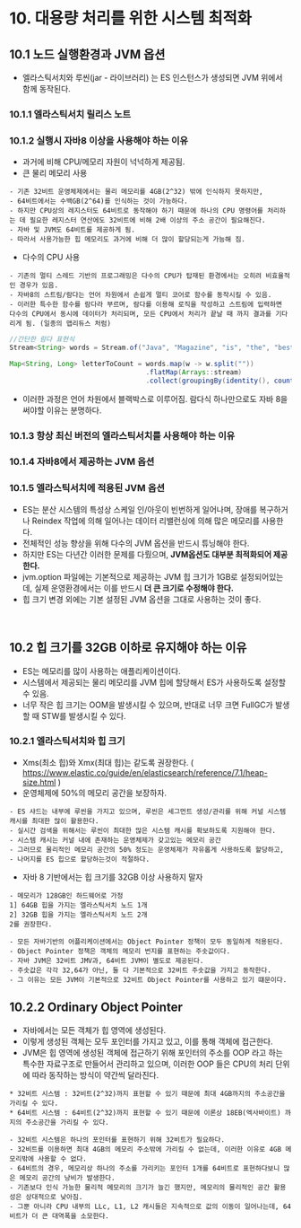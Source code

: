 # 10. 대용량 처리를 위한 시스템 최적화

## 10.1 노드 실행환경과 JVM 옵션
* 엘라스틱서치와 루씬(jar - 라이브러리) 는 ES 인스턴스가 생성되면 JVM 위에서 함께 동작된다.
### 10.1.1 엘라스틱서치 릴리스 노트
### 10.1.2 실행시 자바8 이상을 사용해야 하는 이유
* 과거에 비해 CPU/메모리 자원이 넉넉하게 제공됨.
* 큰 물리 메모리 사용
```
- 기존 32비트 운영체제에서는 물리 메모리를 4GB(2^32) 밖에 인식하지 못하지만,
- 64비트에서는 수백GB(2^64)를 인식하는 것이 가능하다.
- 하지만 CPU상의 레지스터도 64비트로 동작해야 하기 때문에 하나의 CPU 명령어를 처리하는 데 필요한 레지스터 연산에도 32비트에 비해 2배 이상의 주소 공간이 필요해진다.
- 자바 및 JVM도 64비트를 제공하게 됨.
- 따라서 사용가능한 힙 메모리도 과거에 비해 더 많이 할당되는게 가능해 짐.
```
* 다수의 CPU 사용
```
- 기존의 멀티 스레드 기반의 프로그래밍은 다수의 CPU가 탑재된 환경에서는 오히려 비효율적인 경우가 있음.
- 자바8의 스트림/람다는 언어 차원에서 손쉽게 멀티 코어로 함수를 동작시킬 수 있음.
- 이러한 특수한 함수를 람다라 부르며, 람다를 이용해 로직을 작성하고 스트림에 입력하면 다수의 CPU에서 동시에 데이터가 처리되며, 모든 CPU에서 처리가 끝날 때 까지 결과를 기다리게 됨. (일종의 맵리듀스 처럼)
```

```JAVA
//간단한 람다 표현식
Stream<String> words = Stream.of("Java", "Magazine", "is", "the", "best");

Map<String, Long> letterToCount = words.map(w -> w.split(""))
                                  .flatMap(Arrays::stream)
                                  .collect(groupingBy(identity(), counting()));      
```
* 이러한 과정은 언어 차원에서 블랙박스로 이루어짐. 람다식 하나만으로도 자바 8을 써야할 이유는 분명하다.

### 10.1.3 항상 최신 버전의 엘라스틱서치를 사용해야 하는 이유
### 10.1.4 자바8에서 제공하는 JVM 옵션
### 10.1.5 엘라스틱서치에 적용된 JVM 옵션
* ES는 분산 시스템의 특성상 스케일 인/아웃이 빈번하게 일어나며, 장애를 복구하거나 Reindex 작업에 의해 일어나는 데이터 리밸런싱에 의해 많은 메모리를 사용한다.
* 전체적인 성능 향상을 위해 다수의 JVM 옵션을 반드시 튜닝해야 한다.
* 하지만 ES는 다년간 이러한 문제를 다뤘으며, **JVM옵션도 대부분 최적화되어 제공한다.**
* jvm.option 파일에는 기본적으로 제공하는 JVM 힙 크기가 1GB로 설정되어있는데, 실제 운영환경에서는 이를 반드시 **더 큰 크기로 수정해야 한다.**
* 힙 크기 변경 외에는 기본 설정된 JVM 옵션을 그대로 사용하는 것이 좋다.
<br>

## 10.2 힙 크기를 32GB 이하로 유지해야 하는 이유
* ES는 메모리를 많이 사용하는 애플리케이션이다.
* 시스템에서 제공되는 물리 메모리를 JVM 힙에 할당해서 ES가 사용하도록 설정할 수 있음.
* 너무 작은 힙 크기는 OOM을 발생시킬 수 있으며, 반대로 너무 크면 FullGC가 발생할 때 STW를 발생시킬 수 있다.
### 10.2.1 엘라스틱서치와 힙 크기
* Xms(최소 힙)와 Xmx(최대 힙)는 같도록 권장한다. ( https://www.elastic.co/guide/en/elasticsearch/reference/7.1/heap-size.html )
* 운영체제에 50%의 메모리 공간을 보장하자.
```
- ES 샤드는 내부에 루씬을 가지고 있으며, 루씬은 세그먼트 생성/관리를 위해 커널 시스템 캐시를 최대한 많이 활용한다.
- 실시간 검색을 위해서는 루씬이 최대한 많은 시스템 캐시를 확보하도록 지원해야 한다.
- 시스템 캐시는 커널 내에 존재하는 운영체제가 갖고있는 메모리 공간
- 그러므로 물리적인 메모리 공간의 50% 정도는 운영체제가 자유롭게 사용하도록 할당하고,
- 나머지를 ES 힙으로 할당하는것이 적절하다.
```
* 자바 8 기반에서는 힙 크기를 32GB 이상 사용하지 말자
```
- 메모리가 128GB인 하드웨어로 가정
1] 64GB 힙을 가지는 엘라스틱서치 노드 1개
2] 32GB 힙을 가지는 엘라스틱서치 노드 2개
2를 권장한다.

- 모든 자바기반의 어플리케이션에서는 Object Pointer 정책이 모두 동일하게 적용된다.
- Object Pointer 정책은 객체의 메모리 번지를 표현하는 주솟값이다.
- 자바 JVM은 32비트 JMV과, 64비트 JVM이 별도로 제공된다.
- 주솟값은 각각 32,64가 아닌, 둘 다 기본적으로 32비트 주솟값을 가지고 동작한다.
- 그 이유는 모든 JVM이 기본적으로 32비트 Object Pointer를 사용하고 있기 떄문이다.
```

## 10.2.2 Ordinary Object Pointer
* 자바에서는 모든 객체가 힙 영역에 생성된다.
* 이렇게 생성된 객체는 모두 포인터를 가지고 있고, 이를 통해 객체에 접근한다.
* JVM은 힙 영역에 생성된 객체에 접근하기 위해 포인터의 주소를 OOP 라고 하는 특수한 자료구조로 만들어서 관리하고 있으며, 이러한 OOP 들은 CPU의 처리 단위에 따라 동작하는 방식이 약간씩 달라진다.
```
* 32비트 시스템 : 32비트(2^32)까지 표현할 수 있기 때문에 최대 4GB까지의 주소공간을 가리킬 수 있다.
* 64비트 시스템 : 64비트(2^32)까지 표현할 수 있기 때문에 이론상 18EB(엑사바이트) 까지의 주소공간을 가리킬 수 있다.

- 32비트 시스템은 하나의 포인터를 표현하기 위해 32비트가 필요하다.
- 32비트를 이용하면 최대 4GB의 메모리 주소밖에 가리킬 수 없는데, 이러한 이유로 4GB 메모리밖에 사용할 수 없다.
- 64비트의 경우, 메모리상 하나의 주소를 가리키는 포인터 1개를 64비트로 표현하다보니 많은 메모리 공간의 낭비가 발생한다.
- 기존보다 인식 가능한 물리적 메모리의 크기가 늘긴 했지만, 메모리의 물리적인 공간 활용성은 상대적으로 낮아짐.
- 그뿐 아니라 CPU 내부의 LLc, L1, L2 캐시들은 지속적으로 값의 이동이 일어나는데, 64비트가 더 큰 대역폭을 소모한다.

```
